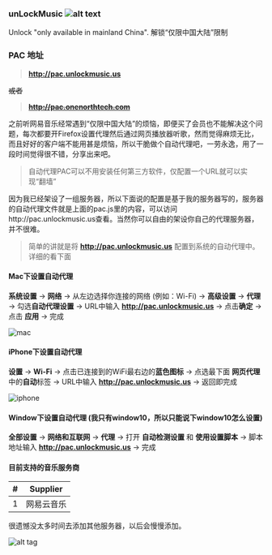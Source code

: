 ### unLockMusic ![alt text](https://travis-ci.org/neesonqk/unLockMusic.svg?branch=master)
Unlock "only available in mainland China". 解锁“仅限中国大陆”限制

### PAC 地址

> **http://pac.unlockmusic.us**

~~或者~~

> ~~**http://pac.onenorthtech.com**~~


之前听网易音乐经常遇到“仅限中国大陆”的烦恼，即便买了会员也不能解决这个问题，每次都要开Firefox设置代理然后通过网页播放器听歌，然而觉得麻烦无比，而且好好的客户端不能用甚是烦恼，所以干脆做个自动代理吧，一劳永逸，用了一段时间觉得很不错，分享出来吧。

> 自动代理PAC可以不用安装任何第三方软件，仅配置一个URL就可以实现“翻墙”

因为我已经架设了一组服务器，所以下面说的配置是基于我的服务器写的，服务器的自动代理文件就是上面的pac.js里的内容，可以访问http://pac.unlockmusic.us查看。当然你可以自由的架设你自己的代理服务器，并不很难。

> 简单的讲就是将 **http://pac.unlockmusic.us** 配置到系统的自动代理中。详细的看下面


#### Mac下设置自动代理
**系统设置** -> **网络** -> 从左边选择你连接的网络 (例如：Wi-Fi) -> **高级设置** -> **代理** -> 勾选**自动代理设置** -> URL中输入 **http://pac.unlockmusic.us** -> 点击**确定** -> 点击 **应用** -> 完成

![mac](https://cloud.githubusercontent.com/assets/7279067/22134364/756f30a4-df01-11e6-838b-d9ce05428aff.gif)

#### iPhone下设置自动代理
**设置** -> **Wi-Fi** -> 点击已连接到的WiFi最右边的**蓝色图标** -> 点选最下面 **网页代理** 中的**自动**标签 -> URL中输入 **http://pac.unlockmusic.us** -> 返回即完成

![iphone](https://cloud.githubusercontent.com/assets/7279067/22134363/743484aa-df01-11e6-9510-562a2326164c.gif)


#### Window下设置自动代理 (我只有window10，所以只能说下window10怎么设置)
**全部设置** -> **网络和互联网** -> **代理** -> 打开 **自动检测设置** 和 **使用设置脚本** -> 脚本地址输入 **http://pac.unlockmusic.us** -> 完成

#### 目前支持的音乐服务商

| # |  Supplier  |
|:-:|:----------:|
| 1 | 网易云音乐   |

很遗憾没太多时间去添加其他服务器，以后会慢慢添加。

![alt tag](https://cloud.githubusercontent.com/assets/7279067/22133926/68bb017e-defe-11e6-9cbc-1735511726d4.jpg)
